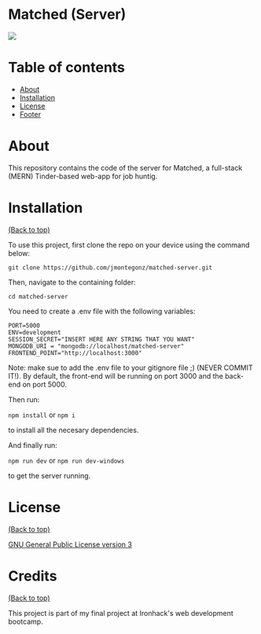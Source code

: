 # Matched (Server)

![](https://i.imgur.com/OkXo4di.png)

# Table of contents

- [About](#About)
- [Installation](#Installation)
- [License](#License)
- [Footer](#footer)


# About


This repository contains the code of the server for Matched, a full-stack (MERN) Tinder-based web-app for job huntig.


# Installation
[(Back to top)](#Table-of-contents)


To use this project, first clone the repo on your device using the command below:

```git clone https://github.com/jmontegonz/matched-server.git```

Then, navigate to the containing folder:

```cd matched-server```

You need to create a .env file with the following variables:

```
PORT=5000
ENV=development
SESSION_SECRET="INSERT HERE ANY STRING THAT YOU WANT"
MONGODB_URI = "mongodb://localhost/matched-server"
FRONTEND_POINT="http://localhost:3000"
```

Note: make sue to add the .env file to your gitignore file ;) (NEVER COMMIT IT!). By default, the front-end will be running on port 3000 and the back-end on port 5000.

Then run:

```npm install``` or ```npm i```

to install all the necesary dependencies.

And finally run: 

```npm run dev``` or ```npm run dev-windows```

to get the server running.

# License
[(Back to top)](#Table-of-contents)

[GNU General Public License version 3](https://opensource.org/licenses/GPL-3.0)

# Credits
[(Back to top)](#Table-of-contents)

This project is part of my final project at Ironhack's web development bootcamp.
